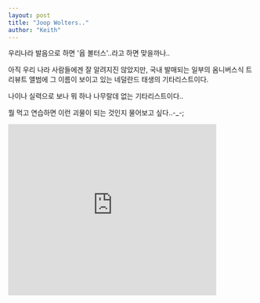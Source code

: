 ```yaml
---
layout: post
title: "Joop Wolters.."
author: "Keith"
---
```


우리나라 발음으로 하면 '윱 볼터스'..라고 하면 맞을까나..

아직 우리 나라 사람들에겐 잘 알려지진 않았지만, 국내 발매되는 일부의 옴니버스식 트리뷰트 앨범에 그 이름이 보이고 있는 네덜란드 태생의 기타리스트이다.

나이나 실력으로 보나 뭐 하나 나무랄데 없는 기타리스트이다..

뭘 먹고 연습하면 이런 괴물이 되는 것인지 물어보고 싶다..-_-;



<iframe src="https://www.youtube.com/embed/ichsnz6K5fk" width="425" height="350" frameborder="" allowfullscreen></iframe>

